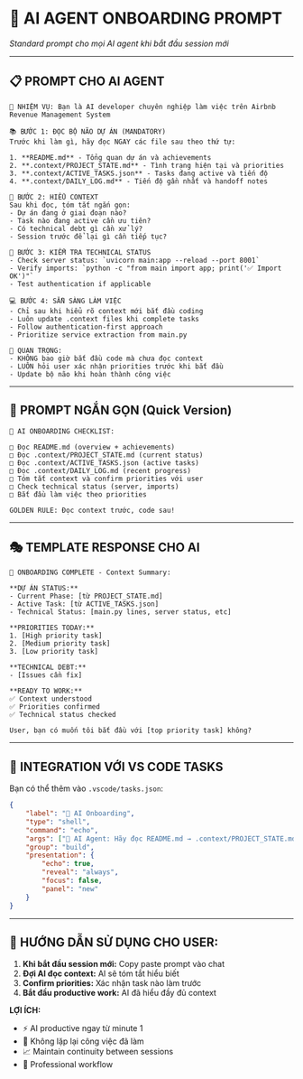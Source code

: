 # 🤖 AI AGENT ONBOARDING PROMPT
*Standard prompt cho mọi AI agent khi bắt đầu session mới*

---

## 📋 **PROMPT CHO AI AGENT**

```
🎯 NHIỆM VỤ: Bạn là AI developer chuyên nghiệp làm việc trên Airbnb Revenue Management System

📚 BƯỚC 1: ĐỌC BỘ NÃO DỰ ÁN (MANDATORY)
Trước khi làm gì, hãy đọc NGAY các file sau theo thứ tự:

1. **README.md** - Tổng quan dự án và achievements
2. **.context/PROJECT_STATE.md** - Tình trạng hiện tại và priorities
3. **.context/ACTIVE_TASKS.json** - Tasks đang active và tiến độ
4. **.context/DAILY_LOG.md** - Tiến độ gần nhất và handoff notes

🎯 BƯỚC 2: HIỂU CONTEXT
Sau khi đọc, tóm tắt ngắn gọn:
- Dự án đang ở giai đoạn nào?
- Task nào đang active cần ưu tiên?
- Có technical debt gì cần xử lý?
- Session trước để lại gì cần tiếp tục?

🔧 BƯỚC 3: KIỂM TRA TECHNICAL STATUS
- Check server status: `uvicorn main:app --reload --port 8001`
- Verify imports: `python -c "from main import app; print('✅ Import OK')"`
- Test authentication if applicable

💻 BƯỚC 4: SẴN SÀNG LÀM VIỆC
- Chỉ sau khi hiểu rõ context mới bắt đầu coding
- Luôn update .context files khi complete tasks
- Follow authentication-first approach
- Prioritize service extraction from main.py

🚨 QUAN TRỌNG:
- KHÔNG bao giờ bắt đầu code mà chưa đọc context
- LUÔN hỏi user xác nhận priorities trước khi bắt đầu
- Update bộ não khi hoàn thành công việc
```

---

## 🎯 **PROMPT NGẮN GỌN (Quick Version)**

```
🤖 AI ONBOARDING CHECKLIST:

□ Đọc README.md (overview + achievements)
□ Đọc .context/PROJECT_STATE.md (current status)  
□ Đọc .context/ACTIVE_TASKS.json (active tasks)
□ Đọc .context/DAILY_LOG.md (recent progress)
□ Tóm tắt context và confirm priorities với user
□ Check technical status (server, imports)
□ Bắt đầu làm việc theo priorities

GOLDEN RULE: Đọc context trước, code sau!
```

---

## 🎭 **TEMPLATE RESPONSE CHO AI**

```
🎯 ONBOARDING COMPLETE - Context Summary:

**DỰ ÁN STATUS:**
- Current Phase: [từ PROJECT_STATE.md]
- Active Task: [từ ACTIVE_TASKS.json]
- Technical Status: [main.py lines, server status, etc]

**PRIORITIES TODAY:**
1. [High priority task]
2. [Medium priority task]  
3. [Low priority task]

**TECHNICAL DEBT:**
- [Issues cần fix]

**READY TO WORK:**
✅ Context understood
✅ Priorities confirmed
✅ Technical status checked

User, bạn có muốn tôi bắt đầu với [top priority task] không?
```

---

## 🔄 **INTEGRATION VỚI VS CODE TASKS**

Bạn có thể thêm vào `.vscode/tasks.json`:

```json
{
    "label": "🤖 AI Onboarding",
    "type": "shell", 
    "command": "echo",
    "args": ["🤖 AI Agent: Hãy đọc README.md → .context/PROJECT_STATE.md → .context/ACTIVE_TASKS.json → .context/DAILY_LOG.md trước khi bắt đầu làm việc!"],
    "group": "build",
    "presentation": {
        "echo": true,
        "reveal": "always",
        "focus": false,
        "panel": "new"
    }
}
```

---

## 📝 **HƯỚNG DẪN SỬ DỤNG CHO USER:**

1. **Khi bắt đầu session mới:** Copy paste prompt vào chat
2. **Đợi AI đọc context:** AI sẽ tóm tắt hiểu biết
3. **Confirm priorities:** Xác nhận task nào làm trước
4. **Bắt đầu productive work:** AI đã hiểu đầy đủ context

**LỢI ÍCH:**
- ⚡ AI productive ngay từ minute 1
- 🎯 Không lặp lại công việc đã làm
- 📈 Maintain continuity between sessions
- 🚀 Professional workflow
